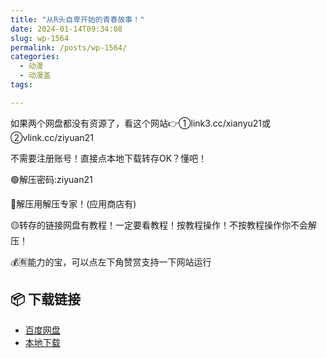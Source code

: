 ```yaml
---
title: "从R头自卑开始的青春故事！"
date: 2024-01-14T09:34:08
slug: wp-1564
permalink: /posts/wp-1564/
categories:
  - 动漫
  - 动漫盖
tags:

---
```


如果两个网盘都没有资源了，看这个网站👉①link3.cc/xianyu21或②vlink.cc/ziyuan21

不需要注册账号！直接点本地下载转存OK？懂吧！

🟢解压密码:ziyuan21

🔵解压用解压专家！(应用商店有)

🟡转存的链接网盘有教程！一定要看教程！按教程操作！不按教程操作你不会解压！

💰🈶能力的宝，可以点左下角赞赏支持一下网站运行

## 📦 下载链接
- [百度网盘](https://blziyuan21.com/pay-download/1564?key=cc0af78bc0&down_id=0)
- [本地下载](https://blziyuan21.com/pay-download/1564?key=cc0af78bc0&down_id=1)

